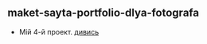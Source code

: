 ## maket-sayta-portfolio-dlya-fotografa

- Мій 4-й проект. [дивись](https://yevheniih.github.io/maket-sayta-portfolio-dlya-fotografa/)
